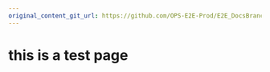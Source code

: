 ```yaml
---
original_content_git_url: https://github.com/OPS-E2E-Prod/E2E_DocsBranch_Prod_Dynamic/blob/metadata-v3/E2E_DocsBranch_Prod_Dynamic/mdtesting.md 
---
```

# this is a test page
